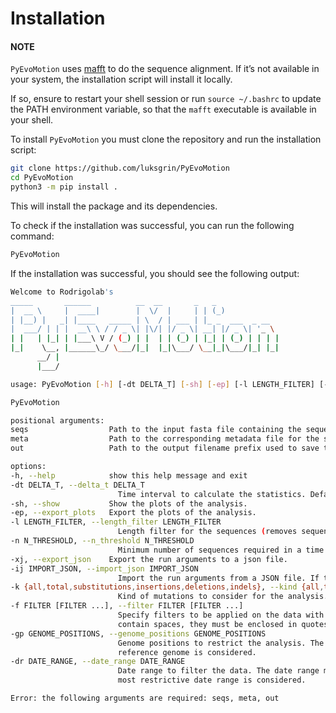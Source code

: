 # Installation

#### NOTE
`PyEvoMotion` uses [mafft](https://mafft.cbrc.jp/alignment/software/) to do the sequence alignment. If it’s not available in your system, the installation script will install it locally.

If so, ensure to restart your shell session or run `source ~/.bashrc` to update the PATH environment variable, so that the `mafft` executable is available in your shell.

To install `PyEvoMotion` you must clone the repository and run the installation script:

```bash
git clone https://github.com/luksgrin/PyEvoMotion
cd PyEvoMotion
python3 -m pip install .
```

This will install the package and its dependencies.

To check if the installation was successful, you can run the following command:

```bash
PyEvoMotion
```

If the installation was successful, you should see the following output:

```bash
Welcome to Rodrigolab's
_____       ______          __  __       _   _
|  __ \     |  ____|        |  \/  |     | | (_)
| |__) |   _| |____   _____ | \  / | ___ | |_ _  ___  _ __
|  ___/ | | |  __\ \ / / _ \| |\/| |/ _ \| __| |/ _ \| '_ \
| |   | |_| | |___\ V / (_) | |  | | (_) | |_| | (_) | | | |
|_|    \__, |______\_/ \___/|_|  |_|\___/ \__|_|\___/|_| |_|
      __/ |
      |___/

usage: PyEvoMotion [-h] [-dt DELTA_T] [-sh] [-ep] [-l LENGTH_FILTER] [-n N_THRESHOLD] [-xj] [-ij IMPORT_JSON] [-k {all,total,substitutions,insertions,deletions,indels}] [-f FILTER [FILTER ...]] [-gp GENOME_POSITIONS] [-dr DATE_RANGE] seqs meta out

PyEvoMotion

positional arguments:
seqs                  Path to the input fasta file containing the sequences.
meta                  Path to the corresponding metadata file for the sequences.
out                   Path to the output filename prefix used to save the different results.

options:
-h, --help            show this help message and exit
-dt DELTA_T, --delta_t DELTA_T
                        Time interval to calculate the statistics. Default is 7 days (7D).
-sh, --show           Show the plots of the analysis.
-ep, --export_plots   Export the plots of the analysis.
-l LENGTH_FILTER, --length_filter LENGTH_FILTER
                        Length filter for the sequences (removes sequences with length less than the specified value). Default is 0.
-n N_THRESHOLD, --n_threshold N_THRESHOLD
                        Minimum number of sequences required in a time interval to compute statistics. Default is 2.
-xj, --export_json    Export the run arguments to a json file.
-ij IMPORT_JSON, --import_json IMPORT_JSON
                        Import the run arguments from a JSON file. If this argument is passed, the other arguments are ignored. The JSON file must contain the mandatory keys 'seqs', 'meta', and 'out'.
-k {all,total,substitutions,insertions,deletions,indels}, --kind {all,total,substitutions,insertions,deletions,indels}
                        Kind of mutations to consider for the analysis. Default is 'all'.
-f FILTER [FILTER ...], --filter FILTER [FILTER ...]
                        Specify filters to be applied on the data with keys followed by values. If the values are multiple, they must be enclosed in square brackets. Example: --filter key1 value1 key2 [value2 value3] key3 value4. If either the keys or values
                        contain spaces, they must be enclosed in quotes. keys must be present in the metadata file as columns for the filter to be applied. Use '*' as a wildcard, for example Bio* to filter all columns starting with 'Bio'.
-gp GENOME_POSITIONS, --genome_positions GENOME_POSITIONS
                        Genome positions to restrict the analysis. The positions must be separated by two dots. Example: 1..1000. Open start or end positions are allowed by omitting the first or last position, respectively. If not specified, the whole
                        reference genome is considered.
-dr DATE_RANGE, --date_range DATE_RANGE
                        Date range to filter the data. The date range must be separated by two dots and the format must be YYYY-MM-DD. Example: 2020-01-01..2020-12-31. If not specified, the whole dataset is considered. Note that if the origin is specified, the
                        most restrictive date range is considered.

Error: the following arguments are required: seqs, meta, out
```
